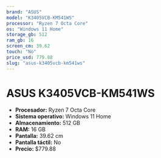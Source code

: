 ```yaml
---
brand: "ASUS"
model: "K3405VCB-KM541WS"
processor: "Ryzen 7 Octa Core"
os: "Windows 11 Home"
storage_gb: 512
ram_gb: 16
screen_cm: 39.62
touch: "No"
price_usd: 779.88
slug: "asus-k3405vcb-km541ws"
---
```


# ASUS K3405VCB-KM541WS

- **Procesador:** Ryzen 7 Octa Core
- **Sistema operativo:** Windows 11 Home
- **Almacenamiento:** 512 GB
- **RAM:** 16 GB
- **Pantalla:** 39.62 cm
- **Pantalla táctil:** No
- **Precio:** $779.88
